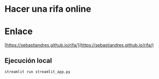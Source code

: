 # Hacer una rifa online

# Enlace

[https://sebastiandres.github.io/rifa/](https://sebastiandres.github.io/rifa/)

## Ejecución local

```
streamlit run streamlit_app.py
```
